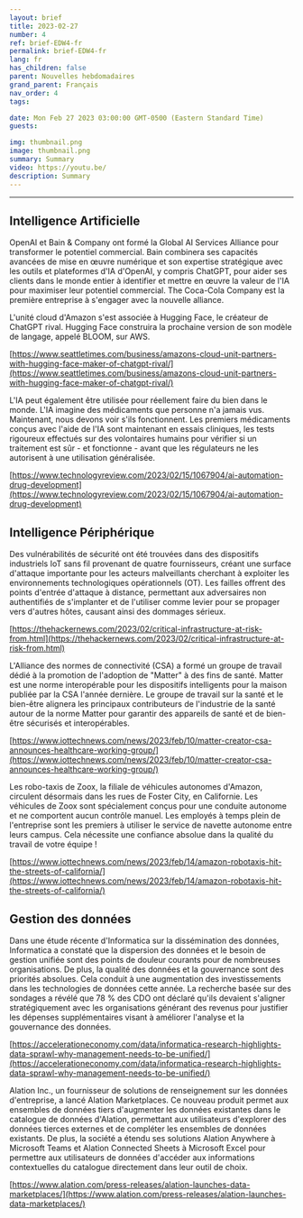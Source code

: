 ```yaml
---
layout: brief
title: 2023-02-27
number: 4
ref: brief-EDW4-fr
permalink: brief-EDW4-fr
lang: fr
has_children: false
parent: Nouvelles hebdomadaires
grand_parent: Français
nav_order: 4
tags:

date: Mon Feb 27 2023 03:00:00 GMT-0500 (Eastern Standard Time)
guests:

img: thumbnail.png
image: thumbnail.png
summary: Summary
video: https://youtu.be/
description: Summary
---
```






---

## Intelligence Artificielle

OpenAI et Bain & Company ont formé la Global AI Services Alliance pour transformer le potentiel commercial. Bain combinera ses capacités avancées de mise en œuvre numérique et son expertise stratégique avec les outils et plateformes d'IA d'OpenAI, y compris ChatGPT, pour aider ses clients dans le monde entier à identifier et mettre en œuvre la valeur de l'IA pour maximiser leur potentiel commercial. The Coca-Cola Company est la première entreprise à s'engager avec la nouvelle alliance.

L'unité cloud d'Amazon s'est associée à Hugging Face, le créateur de ChatGPT rival. Hugging Face construira la prochaine version de son modèle de langage, appelé BLOOM, sur AWS.

[https://www.seattletimes.com/business/amazons-cloud-unit-partners-with-hugging-face-maker-of-chatgpt-rival/](https://www.seattletimes.com/business/amazons-cloud-unit-partners-with-hugging-face-maker-of-chatgpt-rival/)

L'IA peut également être utilisée pour réellement faire du bien dans le monde. L'IA imagine des médicaments que personne n'a jamais vus. Maintenant, nous devons voir s'ils fonctionnent. Les premiers médicaments conçus avec l'aide de l'IA sont maintenant en essais cliniques, les tests rigoureux effectués sur des volontaires humains pour vérifier si un traitement est sûr - et fonctionne - avant que les régulateurs ne les autorisent à une utilisation généralisée.

[https://www.technologyreview.com/2023/02/15/1067904/ai-automation-drug-development](https://www.technologyreview.com/2023/02/15/1067904/ai-automation-drug-development)

## Intelligence Périphérique

Des vulnérabilités de sécurité ont été trouvées dans des dispositifs industriels IoT sans fil provenant de quatre fournisseurs, créant une surface d'attaque importante pour les acteurs malveillants cherchant à exploiter les environnements technologiques opérationnels (OT). Les failles offrent des points d'entrée d'attaque à distance, permettant aux adversaires non authentifiés de s'implanter et de l'utiliser comme levier pour se propager vers d'autres hôtes, causant ainsi des dommages sérieux.

[https://thehackernews.com/2023/02/critical-infrastructure-at-risk-from.html](https://thehackernews.com/2023/02/critical-infrastructure-at-risk-from.html)

L'Alliance des normes de connectivité (CSA) a formé un groupe de travail dédié à la promotion de l'adoption de "Matter" à des fins de santé. Matter est une norme interopérable pour les dispositifs intelligents pour la maison publiée par la CSA l'année dernière. Le groupe de travail sur la santé et le bien-être alignera les principaux contributeurs de l'industrie de la santé autour de la norme Matter pour garantir des appareils de santé et de bien-être sécurisés et interopérables.

[https://www.iottechnews.com/news/2023/feb/10/matter-creator-csa-announces-healthcare-working-group/](https://www.iottechnews.com/news/2023/feb/10/matter-creator-csa-announces-healthcare-working-group/)

Les robo-taxis de Zoox, la filiale de véhicules autonomes d'Amazon, circulent désormais dans les rues de Foster City, en Californie. Les véhicules de Zoox sont spécialement conçus pour une conduite autonome et ne comportent aucun contrôle manuel. Les employés à temps plein de l'entreprise sont les premiers à utiliser le service de navette autonome entre leurs campus. Cela nécessite une confiance absolue dans la qualité du travail de votre équipe !

[https://www.iottechnews.com/news/2023/feb/14/amazon-robotaxis-hit-the-streets-of-california/](https://www.iottechnews.com/news/2023/feb/14/amazon-robotaxis-hit-the-streets-of-california/)

## Gestion des données

Dans une étude récente d'Informatica sur la dissémination des données, Informatica a constaté que la dispersion des données et le besoin de gestion unifiée sont des points de douleur courants pour de nombreuses organisations. De plus, la qualité des données et la gouvernance sont des priorités absolues. Cela conduit à une augmentation des investissements dans les technologies de données cette année. La recherche basée sur des sondages a révélé que 78 % des CDO ont déclaré qu'ils devaient s'aligner stratégiquement avec les organisations générant des revenus pour justifier les dépenses supplémentaires visant à améliorer l'analyse et la gouvernance des données.

[https://accelerationeconomy.com/data/informatica-research-highlights-data-sprawl-why-management-needs-to-be-unified/](https://accelerationeconomy.com/data/informatica-research-highlights-data-sprawl-why-management-needs-to-be-unified/)

Alation Inc., un fournisseur de solutions de renseignement sur les données d'entreprise, a lancé Alation Marketplaces. Ce nouveau produit permet aux ensembles de données tiers d'augmenter les données existantes dans le catalogue de données d'Alation, permettant aux utilisateurs d'explorer des données tierces externes et de compléter les ensembles de données existants. De plus, la société a étendu ses solutions Alation Anywhere à Microsoft Teams et Alation Connected Sheets à Microsoft Excel pour permettre aux utilisateurs de données d'accéder aux informations contextuelles du catalogue directement dans leur outil de choix.

[https://www.alation.com/press-releases/alation-launches-data-marketplaces/](https://www.alation.com/press-releases/alation-launches-data-marketplaces/)

